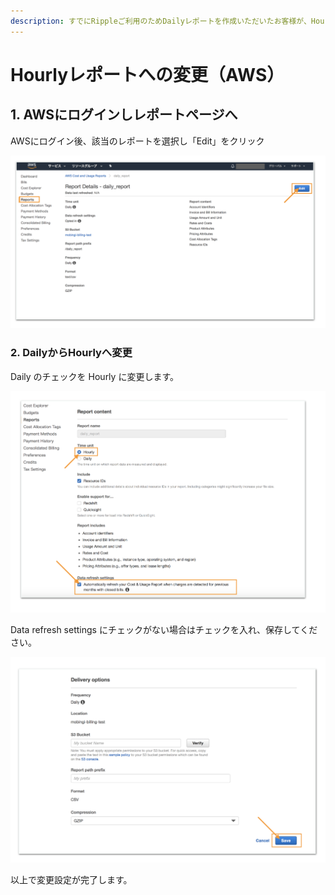 ```yaml
---
description: すでにRippleご利用のためDailyレポートを作成いただいたお客様が、Hourlyレポートへの変更をする手順を記しています。
---
```


# Hourlyレポートへの変更（AWS）

## 1. AWSにログインしレポートページへ

AWSにログイン後、該当のレポートを選択し「Edit」をクリック

![](../.gitbook/assets/sukurnshotto-2018-10-31-160227.png)

### 2. DailyからHourlyへ変更

Daily のチェックを Hourly に変更します。

![](../.gitbook/assets/sukurnshotto-2018-10-31-160436.png)

Data refresh settings にチェックがない場合はチェックを入れ、保存してください。

![](../.gitbook/assets/sukurnshotto-2018-10-31-160517.png)

以上で変更設定が完了します。

